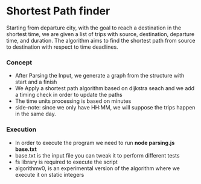 # Shortest Path finder

 Starting from departure city, with the goal to reach a destination in the shortest time, we are given a list of trips with source, destination, departure time, and duration. The algorithm aims to find the shortest path from source to destination with respect to time deadlines.


### Concept
  - After Parsing the Input, we generate a graph from the structure with start and a finish
  - We Apply a shortest path algorithm based on dijkstra seach and we add a timing check in order to update the paths
  - The time units processing is based on minutes
  - side-note: since we only have HH:MM, we will suppose the trips happen in the same day.

### Execution
  - In order to execute the program we need to run **node parsing.js base.txt**
  - base.txt is the input file you can tweak it to perform different  tests
  - fs library is required to execute the script
  - algorithmv0, is an experimental version of the algorithm where we execute it on static integers
